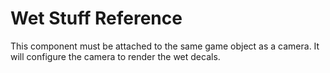 # Wet Stuff Reference

This component must be attached to the same game object as a camera. It will configure the camera to render the wet decals.